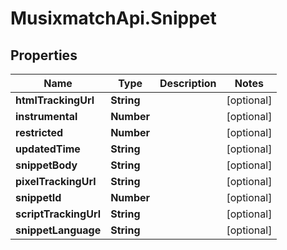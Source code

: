 # MusixmatchApi.Snippet

## Properties
Name | Type | Description | Notes
------------ | ------------- | ------------- | -------------
**htmlTrackingUrl** | **String** |  | [optional] 
**instrumental** | **Number** |  | [optional] 
**restricted** | **Number** |  | [optional] 
**updatedTime** | **String** |  | [optional] 
**snippetBody** | **String** |  | [optional] 
**pixelTrackingUrl** | **String** |  | [optional] 
**snippetId** | **Number** |  | [optional] 
**scriptTrackingUrl** | **String** |  | [optional] 
**snippetLanguage** | **String** |  | [optional] 


